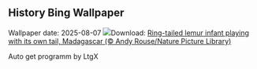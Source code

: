 ## History Bing Wallpaper
Wallpaper date: 2025-08-07
![](https://www.bing.com/th?id=OHR.BabyLemur_EN-CA5435344938_UHD.jpg&w=1000)Download: [Ring-tailed lemur infant playing with its own tail, Madagascar (© Andy Rouse/Nature Picture Library)](https://www.bing.com/th?id=OHR.BabyLemur_EN-CA5435344938_UHD.jpg)

Auto get programm by LtgX
